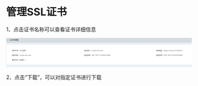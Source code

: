 # 管理SSL证书

1、点击证书名称可以查看证书详细信息

![image.png](https://github.com/jdcloudcom/cn/blob/edit/image/SSL-Certification/6.png)

2、点击“下载”，可以对指定证书进行下载
